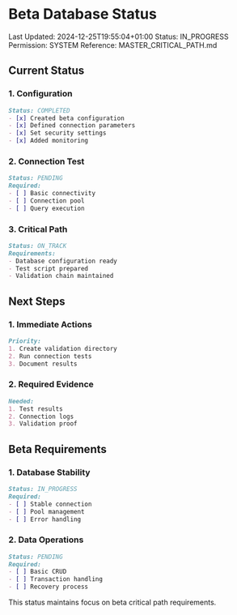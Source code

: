 # Beta Database Status
Last Updated: 2024-12-25T19:55:04+01:00
Status: IN_PROGRESS
Permission: SYSTEM
Reference: MASTER_CRITICAL_PATH.md

## Current Status

### 1. Configuration
```markdown
Status: COMPLETED
- [x] Created beta configuration
- [x] Defined connection parameters
- [x] Set security settings
- [x] Added monitoring
```

### 2. Connection Test
```markdown
Status: PENDING
Required:
- [ ] Basic connectivity
- [ ] Connection pool
- [ ] Query execution
```

### 3. Critical Path
```markdown
Status: ON_TRACK
Requirements:
- Database configuration ready
- Test script prepared
- Validation chain maintained
```

## Next Steps

### 1. Immediate Actions
```markdown
Priority:
1. Create validation directory
2. Run connection tests
3. Document results
```

### 2. Required Evidence
```markdown
Needed:
1. Test results
2. Connection logs
3. Validation proof
```

## Beta Requirements

### 1. Database Stability
```markdown
Status: IN_PROGRESS
Required:
- [ ] Stable connection
- [ ] Pool management
- [ ] Error handling
```

### 2. Data Operations
```markdown
Status: PENDING
Required:
- [ ] Basic CRUD
- [ ] Transaction handling
- [ ] Recovery process
```

This status maintains focus on beta critical path requirements.
